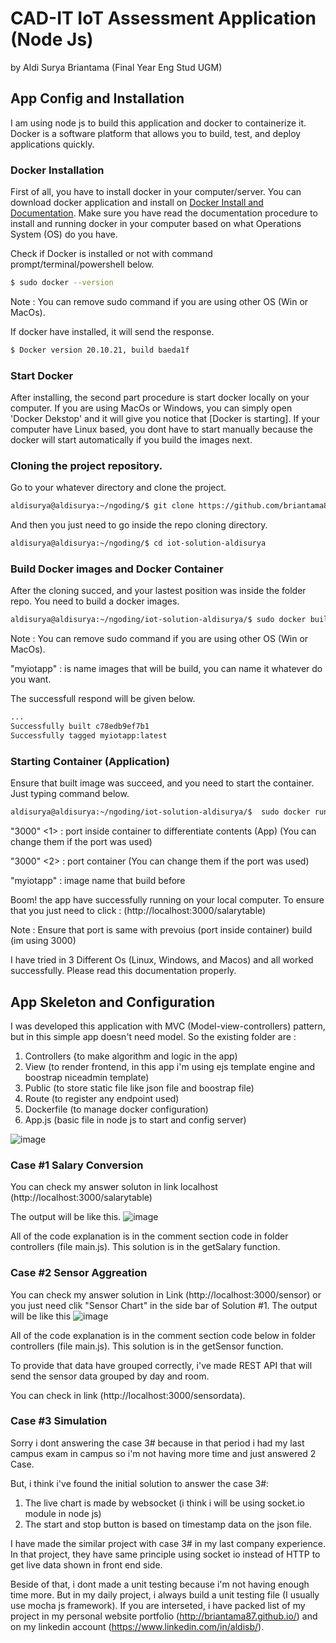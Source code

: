 
# CAD-IT IoT Assessment Application (Node Js)
by Aldi Surya Briantama (Final Year Eng Stud  UGM)


## App Config and Installation
I am using node js to build this application and docker to containerize it. Docker is a software platform that allows you to build, test, and deploy applications quickly.

### Docker Installation
First of all, you have to install docker in your computer/server. You can download docker application and install on [Docker Install and Documentation](https://docs.docker.com/get-docker).
Make sure you have read the documentation procedure to install and running docker in your computer based on what Operations System (OS) do you have. 

Check if Docker is installed or not with command prompt/terminal/powershell below.

```bash
$ sudo docker --version
```
Note : You can remove sudo command if you are using other OS (Win or MacOs).

If docker have installed, it will send the response.
```bash
$ Docker version 20.10.21, build baeda1f
```

### Start Docker
After installing, the second part procedure is start docker locally on your computer. If you are using MacOs or Windows, you can simply open 'Docker Dekstop' and it will give you notice that [Docker is starting]. If your computer have Linux based, you dont have to start manually because the docker will start automatically if you build the images next.

### Cloning the project repository.
Go to your whatever directory and clone the project.
```bash
aldisurya@aldisurya:~/ngoding/$ git clone https://github.com/briantama87/iot-solution-aldisurya.git
```
And then you just need to go inside the repo cloning directory.
```bash
aldisurya@aldisurya:~/ngoding/$ cd iot-solution-aldisurya
```
### Build Docker images and Docker Container
After the cloning succed, and your lastest position was inside the folder repo. You need to build a docker images.
```bash
aldisurya@aldisurya:~/ngoding/iot-solution-aldisurya/$ sudo docker build -t myiotapp .
```
Note : You can remove sudo command if you are using other OS (Win or MacOs).

"myiotapp" : is name images that will be build, you can name it whatever do you want.

The successfull respond will be given below.
```bash
...
Successfully built c78edb9ef7b1
Successfully tagged myiotapp:latest
```

### Starting Container (Application)
Ensure that built image was succeed, and you need to start the container. Just typing command below.
```bash
aldisurya@aldisurya:~/ngoding/iot-solution-aldisurya/$  sudo docker run --publish 3000:3000 myiotapp
```

"3000" <1> : port inside container to differentiate contents (App) (You can change them if the port was used)

"3000" <2> : port container (You can change them if the port was used)

"myiotapp" : image name that build before

Boom! the app have successfully running on your local computer. To ensure that you just need to click :
(http://localhost:3000/salarytable)

Note : Ensure that port is same with prevoius (port inside container) build (im using 3000)

I have tried in 3 Different Os (Linux, Windows, and Macos) and all worked successfully. Please read this documentation properly.


## App Skeleton and Configuration
I was developed this application with MVC (Model-view-controllers) pattern, but in this simple app doesn't need model. So the existing folder are :
1. Controllers {to make algorithm and logic in the app)
2. View (to render frontend, in this app i'm using ejs template engine and boostrap niceadmin template)
3. Public (to store static file like json file and boostrap file)
4. Route (to register any endpoint used)
5. Dockerfile (to manage docker configuration)
6. App.js (basic file in node js to start and config server)

![image](https://user-images.githubusercontent.com/70438773/206243783-497e1886-8a8c-40dc-b1f1-abbac984ca36.png)

### Case #1 Salary Conversion
You can check my answer soluton in link localhost (http://localhost:3000/salarytable)

The output will be like this.
![image](https://user-images.githubusercontent.com/70438773/206244772-0b57f9c3-5d40-4cf8-a003-87051cd06a85.png)

All of the code explanation is in the comment section code in folder controllers (file main.js). This solution is in the getSalary function.

### Case #2 Sensor Aggreation
You can check my answer solution in Link (http://localhost:3000/sensor)
or you just need clik "Sensor Chart" in the side bar of Solution #1.
The output will be like this
![image](https://user-images.githubusercontent.com/70438773/206245410-6551542a-e1db-41ce-a533-af2495d2f894.png)

All of the code explanation is in the comment section code below in folder controllers (file main.js). This solution is in the getSensor function.

To provide that data have grouped correctly, i've made REST API that will send the sensor data grouped by day and room.

You can check in link (http://localhost:3000/sensordata).

### Case #3 Simulation
Sorry i dont answering the case 3# because in that period i had my last campus exam in campus so i'm not having more time and just answered 2 Case.

But, i think i've found the initial solution to answer the case 3#:
1. The live chart is made by websocket (i think i will be using socket.io module in node js)
2. The start and stop button is based on timestamp data on the json file.

I have made the similar project with case 3# in my last company experience. In that project, they have same principle using socket io instead of HTTP to get live data shown in front end side.

Beside of that, i dont made a unit testing because i'm not having enough time more. But in my daily project, i always build a unit testing file (I usually use mocha js framework). If you are interseted, i have packed list of my project in my personal website portfolio (http://briantama87.github.io/) and on my linkedin account (https://www.linkedin.com/in/aldisb/).




